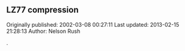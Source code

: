 ## LZ77 compression 
Originally published: 2002-03-08 00:27:11 
Last updated: 2013-02-15 21:28:13 
Author: Nelson Rush 
 
.